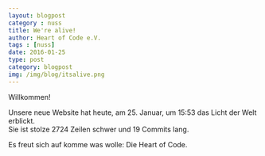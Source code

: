 ```yaml
---
layout: blogpost
category : nuss
title: We're alive!
author: Heart of Code e.V.
tags : [nuss]
date: 2016-01-25
type: post
category: blogpost
img: /img/blog/itsalive.png
---
```


Willkommen!

Unsere neue Website hat heute, am 25. Januar, um 15:53 das Licht der Welt erblickt.<br> 
Sie ist stolze 2724 Zeilen schwer und 19 Commits lang.

Es freut sich auf komme was wolle: Die Heart of Code. 
